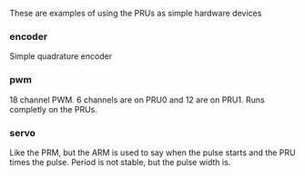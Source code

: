 These are examples of using the PRUs as simple hardware devices

### encoder
Simple quadrature encoder

### pwm
18 channel PWM.  6 channels are on PRU0 and 12 are on PRU1.  Runs completly on
the PRUs.

### servo
Like the PRM, but the ARM is used to say when the pulse starts and the PRU times
the pulse. Period is not stable, but the pulse width is.
